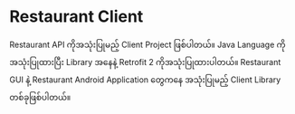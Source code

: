 # Restaurant Client

Restaurant API ကိုအသုံးပြုမည့် Client Project ဖြစ်ပါတယ်။ Java Language ကိုအသုံးပြုထားပြီး Library အနေနဲ့ Retrofit 2 ကိုအသုံးပြုထားပါတယ်။ Restaurant GUI နဲ့ Restaurant Android Application တွေကနေ အသုံးပြုမည့် Client Library တစ်ခုဖြစ်ပါတယ်။